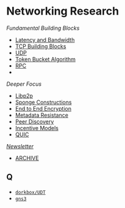 # Networking Research

*Fundamental Building Blocks*
* [Latency and Bandwidth](./basics/latency_bandwidth.md)
* [TCP Building Blocks](./basics/tcp.md)
* [UDP](./basics/udp.md)
* [Token Bucket Algorithm](./basics/tokenbucket.md)
* [RPC](./basics/rpc.md)
* 

*Deeper Focus*
* [Libp2p](./rust-libp2p)
* [Sponge Constructions](./sponge)
* [End to End Encryption](./e2e)
* [Metadata Resistance](./metadata-resistance)
* [Peer Discovery](./peer-discovery)
* [Incentive Models](./incentives.md)
* [QUIC](./QUIC.md)

*[Newsletter](https://networking.substack.com)*
* [ARCHIVE](./newsletter)

## Q

* [`dorkbox/UDT`](https://github.com/dorkbox/UDT)
* [`gns3`](https://www.gns3.com/)
